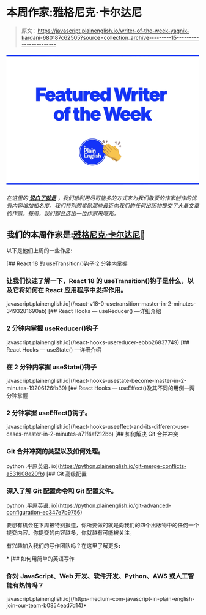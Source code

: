 # 本周作家:雅格尼克·卡尔达尼

> 原文：<https://javascript.plainenglish.io/writer-of-the-week-yagnik-kardani-680187c62505?source=collection_archive---------15----------------------->

![](img/424e9f774c4772306ed63071aba29679.png)

*在这里的* [***说白了就是***](https://plainenglish.io) *，我们想利用尽可能多的方式来为我们敬爱的作家创作的优秀内容增加知名度。我们特别想奖励那些最近向我们的任何出版物提交了大量文章的作家。每周，我们都会选出一位作家来曝光。*

## 我们的本周作家是:[雅格尼克·卡尔达尼](https://medium.com/@kardaniyagnik)🎉

以下是他们上周的一些作品:

[](/react-v18-0-usetransition-master-in-2-minutes-3493281690ab) [## React 18 的 useTransition()钩子:2 分钟内掌握

### 让我们快速了解一下，React 18 的 useTransition()钩子是什么，以及它将如何在 React 应用程序中发挥作用。

javascript.plainenglish.io](/react-v18-0-usetransition-master-in-2-minutes-3493281690ab) [](/react-hooks-usereducer-ebbb26837749) [## React Hooks — useReducer() —详细介绍

### 2 分钟内掌握 useReducer()钩子

javascript.plainenglish.io](/react-hooks-usereducer-ebbb26837749) [](/react-hooks-usestate-become-master-in-2-minutes-19206126fb39) [## React Hooks — useState() —详细介绍

### 在 2 分钟内掌握 useState()钩子

javascript.plainenglish.io](/react-hooks-usestate-become-master-in-2-minutes-19206126fb39) [](/react-hooks-useeffect-and-its-different-use-cases-master-in-2-minutes-a71f4af212bb) [## React Hooks — useEffect()及其不同的用例—两分钟掌握

### 2 分钟掌握 useEffect()钩子。

javascript.plainenglish.io](/react-hooks-useeffect-and-its-different-use-cases-master-in-2-minutes-a71f4af212bb) [](https://python.plainenglish.io/git-merge-conflicts-a531608e20fb) [## 如何解决 Git 合并冲突

### Git 合并冲突的类型以及如何处理。

python .平原英语. io](https://python.plainenglish.io/git-merge-conflicts-a531608e20fb) [](https://python.plainenglish.io/git-advanced-configuration-ec347e7b9756) [## Git 高级配置

### 深入了解 Git 配置命令和 Git 配置文件。

python .平原英语. io](https://python.plainenglish.io/git-advanced-configuration-ec347e7b9756) 

要想有机会在下周被特别报道，你所要做的就是向我们的四个出版物中的任何一个提交内容。你提交的内容越多，你就越有可能被关注。

有兴趣加入我们的写作团队吗？在这里了解更多[](/https-medium-com-javascript-in-plain-english-join-our-team-b0854ead7d14)**:**

*[](/https-medium-com-javascript-in-plain-english-join-our-team-b0854ead7d14) [## 如何用简单的英语写作

### 你对 JavaScript、Web 开发、软件开发、Python、AWS 或人工智能有热情吗？

javascript.plainenglish.io](/https-medium-com-javascript-in-plain-english-join-our-team-b0854ead7d14)*
